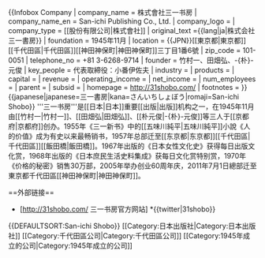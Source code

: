 {{Infobox Company 
| company_name    = 株式會社三一书房
| company_name_en = San-ichi Publishing Co., Ltd.
| company_logo = 
| company_type = [[股份有限公司|株式會社]]
| original_text ={{lang|ja|株式会社三一書房}}
| foundation = 1945年11月
| location = {{JPN}}[[東京都|東京都]][[千代田區|千代田區]][[神田神保町|神田神保町]]三丁目1番6號
| zip_code = 101-0051
| telephone_no = +81 3-6268-9714
| founder = 竹村一、田畑弘、-{朴}-元俊
| key_people = 代表取締役：小番伊佐夫
| industry = 
| products = 
| capital = 
| revenue = 
| operating_income = 
| net_income = 
| num_employees =
| parent =
| subsid = 
| homepage = http://31shobo.com/
| footnotes = 
}}
{{japanese|japanese=三一書房|kana=さんいちしょぼう|romaji=San-ichi Shobo}}
'''三一书房'''是[[日本|日本]]重要[[出版|出版]]机构之一，在1945年11月由[[竹村一|竹村一]]、[[田畑弘|田畑弘]]、[[朴元俊|-{朴}-元俊]]等三人于[[京都府|京都府]]创办。1955年《三一新书》中的[[五味川純平|五味川純平]]小說《人的价值》成为有史以来最畅销书，1957年总部迁至[[东京都|东京都]][[千代田區|千代田區]][[飯田橋|飯田橋]]。1967年出版的《日本女性文化史》获得每日出版文化赏，1968年出版的《日本庶民生活史料集成》获每日文化赏特别赏，1970年《价格的秘密》销售30万部，2005年举办创业60周年庆，2011年7月1日總部迁至東京都千代田區[[神田神保町|神田神保町]]。

==外部链接==
* [http://31shobo.com/ 三一书房官方网站]
*{{twitter|31shobo}}

{{DEFAULTSORT:San-ichi Shobo}}
[[Category:日本出版社|Category:日本出版社]]
[[Category:千代田區公司|Category:千代田區公司]]
[[Category:1945年成立的公司|Category:1945年成立的公司]]